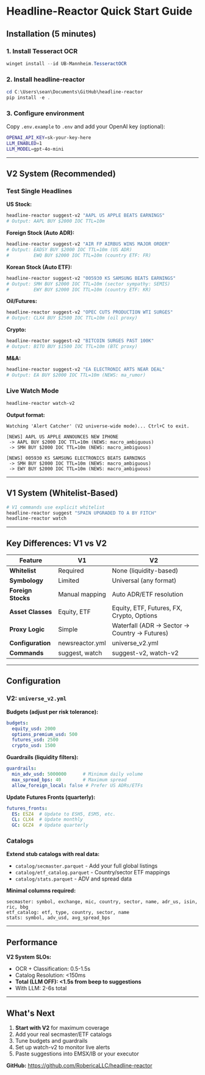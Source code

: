 # Headline-Reactor Quick Start Guide

## Installation (5 minutes)

### 1. Install Tesseract OCR
```powershell
winget install --id UB-Mannheim.TesseractOCR
```

### 2. Install headline-reactor
```powershell
cd C:\Users\sean\Documents\GitHub\headline-reactor
pip install -e .
```

### 3. Configure environment
Copy `.env.example` to `.env` and add your OpenAI key (optional):
```bash
OPENAI_API_KEY=sk-your-key-here
LLM_ENABLED=1
LLM_MODEL=gpt-4o-mini
```

---

## V2 System (Recommended)

### Test Single Headlines

**US Stock:**
```powershell
headline-reactor suggest-v2 "AAPL US APPLE BEATS EARNINGS"
# Output: AAPL BUY $2000 IOC TTL=10m
```

**Foreign Stock (Auto ADR):**
```powershell
headline-reactor suggest-v2 "AIR FP AIRBUS WINS MAJOR ORDER"
# Output: EADSY BUY $2000 IOC TTL=10m (US ADR)
#         EWQ BUY $2000 IOC TTL=10m (country ETF: FR)
```

**Korean Stock (Auto ETF):**
```powershell
headline-reactor suggest-v2 "005930 KS SAMSUNG BEATS EARNINGS"
# Output: SMH BUY $2000 IOC TTL=10m (sector sympathy: SEMIS)
#         EWY BUY $2000 IOC TTL=10m (country ETF: KR)
```

**Oil/Futures:**
```powershell
headline-reactor suggest-v2 "OPEC CUTS PRODUCTION WTI SURGES"
# Output: CLX4 BUY $2500 IOC TTL=10m (oil proxy)
```

**Crypto:**
```powershell
headline-reactor suggest-v2 "BITCOIN SURGES PAST 100K"
# Output: BITO BUY $1500 IOC TTL=10m (BTC proxy)
```

**M&A:**
```powershell
headline-reactor suggest-v2 "EA ELECTRONIC ARTS NEAR DEAL"
# Output: EA BUY $2000 IOC TTL=10m (NEWS: ma_rumor)
```

### Live Watch Mode

```powershell
headline-reactor watch-v2
```

**Output format:**
```
Watching 'Alert Catcher' (V2 universe-wide mode)... Ctrl+C to exit.

[NEWS] AAPL US APPLE ANNOUNCES NEW IPHONE
 -> AAPL BUY $2000 IOC TTL=10m (NEWS: macro_ambiguous)
 -> SMH BUY $2000 IOC TTL=10m (NEWS: macro_ambiguous)

[NEWS] 005930 KS SAMSUNG ELECTRONICS BEATS EARNINGS
 -> SMH BUY $2000 IOC TTL=10m (NEWS: macro_ambiguous)
 -> EWY BUY $2000 IOC TTL=10m (NEWS: macro_ambiguous)
```

---

## V1 System (Whitelist-Based)

```powershell
# V1 commands use explicit whitelist
headline-reactor suggest "SPAIN UPGRADED TO A BY FITCH"
headline-reactor watch
```

---

## Key Differences: V1 vs V2

| Feature | V1 | V2 |
|---------|----|----|
| **Whitelist** | Required | None (liquidity-based) |
| **Symbology** | Limited | Universal (any format) |
| **Foreign Stocks** | Manual mapping | Auto ADR/ETF resolution |
| **Asset Classes** | Equity, ETF | Equity, ETF, Futures, FX, Crypto, Options |
| **Proxy Logic** | Simple | Waterfall (ADR → Sector → Country → Futures) |
| **Configuration** | newsreactor.yml | universe_v2.yml |
| **Commands** | suggest, watch | suggest-v2, watch-v2 |

---

##  Configuration

### V2: `universe_v2.yml`

**Budgets (adjust per risk tolerance):**
```yaml
budgets:
  equity_usd: 2000
  options_premium_usd: 500
  futures_usd: 2500
  crypto_usd: 1500
```

**Guardrails (liquidity filters):**
```yaml
guardrails:
  min_adv_usd: 5000000      # Minimum daily volume
  max_spread_bps: 40        # Maximum spread
  allow_foreign_local: false # Prefer US ADRs/ETFs
```

**Update Futures Fronts (quarterly):**
```yaml
futures_fronts:
  ES: ESZ4  # Update to ESH5, ESM5, etc.
  CL: CLX4  # Update monthly
  GC: GCZ4  # Update quarterly
```

### Catalogs

**Extend stub catalogs with real data:**
- `catalog/secmaster.parquet` - Add your full global listings
- `catalog/etf_catalog.parquet` - Country/sector ETF mappings
- `catalog/stats.parquet` - ADV and spread data

**Minimal columns required:**
```
secmaster: symbol, exchange, mic, country, sector, name, adr_us, isin, ric, bbg
etf_catalog: etf, type, country, sector, name
stats: symbol, adv_usd, avg_spread_bps
```

---

## Performance

**V2 System SLOs:**
- OCR + Classification: 0.5-1.5s
- Catalog Resolution: <150ms
- **Total (LLM OFF): <1.5s from beep to suggestions**
- With LLM: 2-6s total

---

## What's Next

1. **Start with V2** for maximum coverage
2. Add your real secmaster/ETF catalogs
3. Tune budgets and guardrails
4. Set up watch-v2 to monitor live alerts
5. Paste suggestions into EMSX/IB or your executor

**GitHub:** https://github.com/RobericaLLC/headline-reactor

